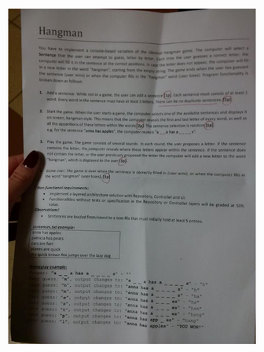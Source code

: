 ![](https://github.com/912-enache-vlad/Fundamentals-of-programming/blob/main/Final_Exam_Preparation/HANGMAN%20-%20Exam%20FP/FP%20ex1%20Hangman.jpg)
